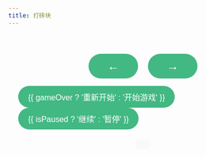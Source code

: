 ```yaml
---
title: 打砖块
---
```


<script setup>
import { ref, onMounted, onUnmounted } from 'vue'

// 游戏状态
const gameStarted = ref(false)
const gameOver = ref(false)
const score = ref(0)
const lives = ref(3)
const isPaused = ref(false)

// 画布尺寸
const canvasWidth = ref(800)
const canvasHeight = ref(600)
const isMobile = ref(false)

// 游戏元素
const canvas = ref(null)
const ctx = ref(null)

// 球的属性
const ball = ref({
  x: 0,
  y: 0,
  dx: 3,
  dy: -3,
  radius: 8,
  speed: 4
})

// 挡板属性
const paddle = ref({
  x: 0,
  width: 100,
  height: 15,
  speed: 6,
  dx: 0
})

// 砖块属性
const brickRowCount = 5
const brickColumnCount = 9
const brickWidth = 80
const brickHeight = 20
const brickPadding = 10
const brickOffsetTop = 50
const brickOffsetLeft = 35

// 砖块数组
const bricks = ref([])

// 初始化砖块
function initBricks() {
  const colors = ['#FF6B6B', '#4ECDC4', '#45B7D1', '#96CEB4', '#FFEEAD']
  for (let c = 0; c < brickColumnCount; c++) {
    bricks.value[c] = []
    for (let r = 0; r < brickRowCount; r++) {
      bricks.value[c][r] = {
        x: 0,
        y: 0,
        status: 1,
        color: colors[r]
      }
    }
  }
}

// 绘制球
function drawBall() {
  if (!ctx.value) return
  ctx.value.beginPath()
  ctx.value.arc(ball.value.x, ball.value.y, ball.value.radius, 0, Math.PI * 2)
  ctx.value.fillStyle = '#333'
  ctx.value.fill()
  ctx.value.closePath()
}

// 绘制挡板
function drawPaddle() {
  if (!ctx.value) return
  ctx.value.beginPath()
  ctx.value.roundRect(
    paddle.value.x,
    canvasHeight.value - paddle.value.height,
    paddle.value.width,
    paddle.value.height,
    8
  )
  ctx.value.fillStyle = '#333'
  ctx.value.fill()
  ctx.value.closePath()
}

// 绘制砖块
function drawBricks() {
  if (!ctx.value) return
  for (let c = 0; c < brickColumnCount; c++) {
    for (let r = 0; r < brickRowCount; r++) {
      if (bricks.value[c][r].status === 1) {
        const brickX = c * (brickWidth + brickPadding) + brickOffsetLeft
        const brickY = r * (brickHeight + brickPadding) + brickOffsetTop
        bricks.value[c][r].x = brickX
        bricks.value[c][r].y = brickY
        ctx.value.beginPath()
        ctx.value.roundRect(brickX, brickY, brickWidth, brickHeight, 4)
        ctx.value.fillStyle = bricks.value[c][r].color
        ctx.value.fill()
        ctx.value.closePath()
      }
    }
  }
}

// 绘制分数
function drawScore() {
  if (!ctx.value) return
  ctx.value.font = '20px Arial'
  ctx.value.fillStyle = '#333'
  ctx.value.fillText(`得分: ${score.value}`, 8, 30)
}

// 绘制生命值
function drawLives() {
  if (!ctx.value) return
  ctx.value.font = '20px Arial'
  ctx.value.fillStyle = '#333'
  ctx.value.fillText(`生命: ${lives.value}`, canvasWidth.value - 80, 30)
}

// 碰撞检测
function collisionDetection() {
  for (let c = 0; c < brickColumnCount; c++) {
    for (let r = 0; r < brickRowCount; r++) {
      const b = bricks.value[c][r]
      if (b.status === 1) {
        if (
          ball.value.x > b.x &&
          ball.value.x < b.x + brickWidth &&
          ball.value.y > b.y &&
          ball.value.y < b.y + brickHeight
        ) {
          ball.value.dy = -ball.value.dy
          b.status = 0
          score.value += 10
          
          // 检查是否获胜
          if (score.value === brickRowCount * brickColumnCount * 10) {
            gameOver.value = true
            gameStarted.value = false
          }
        }
      }
    }
  }
}

// 移动球
function moveBall() {
  ball.value.x += ball.value.dx
  ball.value.y += ball.value.dy
  
  // 墙壁碰撞
  if (ball.value.x + ball.value.dx > canvasWidth.value - ball.value.radius || 
      ball.value.x + ball.value.dx < ball.value.radius) {
    ball.value.dx = -ball.value.dx
  }
  
  if (ball.value.y + ball.value.dy < ball.value.radius) {
    ball.value.dy = -ball.value.dy
  } else if (ball.value.y + ball.value.dy > canvasHeight.value - ball.value.radius) {
    // 检查是否击中挡板
    if (ball.value.x > paddle.value.x && 
        ball.value.x < paddle.value.x + paddle.value.width) {
      // 根据击中挡板的位置改变反弹角度
      const hitPoint = (ball.value.x - (paddle.value.x + paddle.value.width/2)) / (paddle.value.width/2)
      ball.value.dx = hitPoint * ball.value.speed
      ball.value.dy = -Math.sqrt(ball.value.speed * ball.value.speed - ball.value.dx * ball.value.dx)
    } else {
      lives.value--
      if (lives.value === 0) {
        gameOver.value = true
        gameStarted.value = false
      } else {
        // 重置球和挡板位置
        ball.value.x = canvasWidth.value / 2
        ball.value.y = canvasHeight.value - 30
        ball.value.dx = 3
        ball.value.dy = -3
        paddle.value.x = (canvasWidth.value - paddle.value.width) / 2
      }
    }
  }
}

// 移动挡板
function movePaddle() {
  paddle.value.x += paddle.value.dx
  
  // 防止挡板移出画布
  if (paddle.value.x < 0) {
    paddle.value.x = 0
  } else if (paddle.value.x + paddle.value.width > canvasWidth.value) {
    paddle.value.x = canvasWidth.value - paddle.value.width
  }
}

// 绘制游戏
function draw() {
  if (!ctx.value) return
  
  // 清空画布
  ctx.value.clearRect(0, 0, canvasWidth.value, canvasHeight.value)
  
  // 绘制游戏元素
  drawBricks()
  drawBall()
  drawPaddle()
  drawScore()
  drawLives()
  
  // 碰撞检测
  collisionDetection()
  
  if (gameStarted.value && !isPaused.value) {
    // 移动球和挡板
    moveBall()
    movePaddle()
  }
  
  // 继续动画
  if (!gameOver.value) {
    requestAnimationFrame(draw)
  }
}

// 键盘控制
function keyDownHandler(e) {
  if (e.key === 'Right' || e.key === 'ArrowRight') {
    paddle.value.dx = paddle.value.speed
  } else if (e.key === 'Left' || e.key === 'ArrowLeft') {
    paddle.value.dx = -paddle.value.speed
  } else if (e.key === ' ' || e.key === 'Spacebar') {
    if (!gameStarted.value && !gameOver.value) {
      startGame()
    } else {
      isPaused.value = !isPaused.value
    }
  }
}

function keyUpHandler(e) {
  if (e.key === 'Right' || e.key === 'ArrowRight' || 
      e.key === 'Left' || e.key === 'ArrowLeft') {
    paddle.value.dx = 0
  }
}

// 触摸控制
function touchMoveHandler(e) {
  e.preventDefault()
  const relativeX = e.touches[0].clientX - canvas.value.offsetLeft
  if (relativeX > 0 && relativeX < canvasWidth.value) {
    paddle.value.x = relativeX - paddle.value.width / 2
  }
}

// 方向按钮控制
function moveLeft() {
  paddle.value.dx = -paddle.value.speed
}

function moveRight() {
  paddle.value.dx = paddle.value.speed
}

function stopMove() {
  paddle.value.dx = 0
}

// 开始游戏
function startGame() {
  if (gameOver.value) {
    // 重置游戏状态
    score.value = 0
    lives.value = 3
    initBricks()
    gameOver.value = false
  }
  
  // 初始化球和挡板位置
  ball.value.x = canvasWidth.value / 2
  ball.value.y = canvasHeight.value - 30
  ball.value.dx = 3
  ball.value.dy = -3
  paddle.value.x = (canvasWidth.value - paddle.value.width) / 2
  
  gameStarted.value = true
  isPaused.value = false
}

// 调整画布大小
function resizeCanvas() {
  const container = canvas.value.parentElement
  const newWidth = container.clientWidth
  isMobile.value = newWidth < 600
  
  // 调整画布和游戏元素尺寸
  canvasWidth.value = Math.min(800, newWidth)
  canvasHeight.value = Math.min(600, newWidth * 0.75)
  
  canvas.value.width = canvasWidth.value
  canvas.value.height = canvasHeight.value
  
  // 调整挡板尺寸
  paddle.value.width = isMobile.value ? 80 : 100
  paddle.value.height = isMobile.value ? 12 : 15
  
  // 调整球的大小
  ball.value.radius = isMobile.value ? 6 : 8
  
  // 重新定位挡板
  paddle.value.x = (canvasWidth.value - paddle.value.width) / 2
}

// 生命周期钩子
onMounted(() => {
  // 初始化画布
  ctx.value = canvas.value.getContext('2d')
  
  // 初始化游戏
  initBricks()
  resizeCanvas()
  draw()
  
  // 添加事件监听
  document.addEventListener('keydown', keyDownHandler)
  document.addEventListener('keyup', keyUpHandler)
  canvas.value.addEventListener('touchmove', touchMoveHandler)
  window.addEventListener('resize', resizeCanvas)
})

onUnmounted(() => {
  // 移除事件监听
  document.removeEventListener('keydown', keyDownHandler)
  document.removeEventListener('keyup', keyUpHandler)
  canvas.value?.removeEventListener('touchmove', touchMoveHandler)
  window.removeEventListener('resize', resizeCanvas)
})
</script>

  <div class="game-container">
    <canvas ref="canvas" class="game-canvas"></canvas>
    <div class="game-controls">
      <div class="direction-controls" v-if="isMobile">
        <button 
          class="direction-btn"
          @touchstart.prevent="moveLeft"
          @touchend.prevent="stopMove"
          @mousedown.prevent="moveLeft"
          @mouseup.prevent="stopMove"
          @mouseleave.prevent="stopMove"
        >←</button>
        <button 
          class="direction-btn"
          @touchstart.prevent="moveRight"
          @touchend.prevent="stopMove"
          @mousedown.prevent="moveRight"
          @mouseup.prevent="stopMove"
          @mouseleave.prevent="stopMove"
        >→</button>
      </div>
      <div class="game-buttons">
        <button v-if="!gameStarted" @click="startGame">
          {{ gameOver ? '重新开始' : '开始游戏' }}
        </button>
        <button v-else @click="isPaused = !isPaused">
          {{ isPaused ? '继续' : '暂停' }}
        </button>
      </div>
    </div>
    <div class="game-instructions">
      <template v-if="!gameStarted && !gameOver">
        按空格键或点击开始按钮开始游戏<br>
        使用方向键或触摸控制挡板移动
      </template>
      <template v-if="gameOver">
        游戏结束！得分：{{ score }}
      </template>
    </div>
  </div>


<style scoped>
.game-container {
  width: 100%;
  max-width: 800px;
  margin: 0 auto;
  padding: 20px;
  display: flex;
  flex-direction: column;
  align-items: center;
  gap: 20px;
}

.game-canvas {
  width: 100%;
  height: auto;
  background: #fff;
  border-radius: 12px;
  box-shadow: 0 4px 6px rgba(0, 0, 0, 0.1);
}

.game-controls {
  width: 100%;
  display: flex;
  flex-direction: column;
  align-items: center;
  gap: 15px;
}

.direction-controls {
  display: flex;
  gap: 20px;
}

.direction-btn {
  width: 50px;
  height: 50px;
  font-size: 24px;
  border: none;
  border-radius: 25px;
  background: #42b883;
  color: white;
  cursor: pointer;
  user-select: none;
  -webkit-user-select: none;
  touch-action: manipulation;
}

.direction-btn:active {
  transform: scale(0.95);
  background: #3aa876;
}

button {
  padding: 10px 20px;
  font-size: 16px;
  border: none;
  border-radius: 25px;
  background: #42b883;
  color: white;
  cursor: pointer;
  min-width: 100px;
  transition: all 0.3s ease;
}

button:hover {
  background: #3aa876;
}

.game-instructions {
  text-align: center;
  color: #666;
  font-size: 14px;
  padding: 10px 15px;
  background: #f8f9fa;
  border-radius: 8px;
  line-height: 1.5;
}

@media (max-width: 600px) {
  .game-container {
    padding: 10px;
  }
  
  .game-controls {
    gap: 6px;
  }
  
  .direction-btn {
    width: 36px;
    height: 36px;
    font-size: 13px;
  }
  
  button {
    padding: 6px 12px;
    font-size: 13px;
    min-width: 70px;
  }
  
  .game-instructions {
    font-size: 13px;
    padding: 8px 12px;
  }
}
</style>